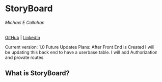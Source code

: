 # StoryBoard
###### Michael E Callahan
[GitHub](https://github.com/Callmich) | [LinkedIn](https://www.linkedin.com/in/michael-callahan-a640551a3/)

Current version: 1.0
Future Updates Plans: After Front End is Created I will be updating this back end to have a userbase table. I will add Authorization and provate routes. 

## What is StoryBoard?
